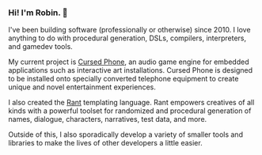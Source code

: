 ### Hi! I'm Robin. :wave:

I've been building software (professionally or otherwise) since 2010. I love anything to do with procedural generation, DSLs, compilers, interpreters, and gamedev tools.

My current project is [Cursed Phone](https://github.com/TheBerkin/cursed_phone), an audio game engine for embedded applications such as interactive art installations.
Cursed Phone is designed to be installed onto specially converted telephone equipment to create unique and novel entertainment experiences.

I also created the [Rant](https://github.com/rant-lang/rant) templating language. Rant empowers creatives of all kinds with a powerful toolset for randomized and procedural generation of names, dialogue, characters, narratives, test data, and more.

Outside of this, I also sporadically develop a variety of smaller tools and libraries to make the lives of other developers a little easier.
